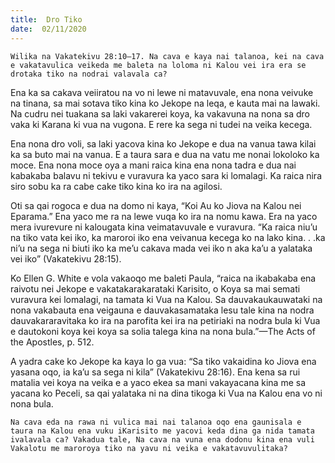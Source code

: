 ```yaml
---
title:  Dro Tiko
date:  02/11/2020
---
```


`Wilika na Vakatekivu 28:10–17. Na cava e kaya nai talanoa, kei na cava e vakatavulica veikeda me baleta na loloma ni Kalou vei ira era se drotaka tiko na nodrai valavala ca?`

Ena ka sa cakava veiiratou na vo ni lewe ni matavuvale, ena nona veivuke na tinana, sa mai sotava tiko kina ko Jekope na leqa, e kauta mai na lawaki. Na cudru nei tuakana sa laki vakarerei koya, ka vakavuna na nona sa dro vaka ki Karana ki vua na vugona. E rere ka sega ni tudei na veika kecega.

Ena nona dro voli, sa laki yacova kina ko Jekope e dua na vanua tawa kilai ka sa buto mai na vanua. E a taura sara e dua na vatu me nonai lokoloko ka moce. Ena nona moce oya a mani raica kina ena nona tadra e dua nai kabakaba balavu ni tekivu e vuravura ka yaco sara ki lomalagi. Ka raica nira siro sobu ka ra cabe cake tiko kina ko ira na agilosi.

Oti sa qai rogoca e dua na domo ni kaya, “Koi Au ko Jiova na Kalou nei Eparama.” Ena yaco me ra na lewe vuqa ko ira na nomu kawa. Era na yaco mera ivurevure ni kalougata kina veimatavuvale e vuravura. “Ka raica niu’u na tiko vata kei iko, ka maroroi iko ena veivanua kecega ko na lako kina. . .ka ni’u na sega ni biuti iko ka me’u cakava mada vei iko n aka ka’u a yalataka vei iko” (Vakatekivu 28:15).

Ko Ellen G. White e vola vakaoqo me baleti Paula, “raica na ikabakaba ena raivotu nei Jekope e vakatakarakarataki Karisito, o Koya sa mai semati vuravura kei lomalagi, na tamata ki Vua na Kalou. Sa dauvakaukauwataki na nona vakabauta ena veigauna e dauvakasamataka lesu tale kina na nodra dauvakararavitaka ko ira na parofita kei ira na petiriaki na nodra bula ki Vua e dautokoni koya kei koya sa solia talega kina na nona bula.”—The Acts of the Apostles, p. 512.

A yadra cake ko Jekope ka kaya lo ga vua: “Sa tiko vakaidina ko Jiova ena yasana oqo, ia ka’u sa sega ni kila” (Vakatekivu 28:16). Ena kena sa rui matalia vei koya na veika e a yaco ekea sa mani vakayacana kina me sa yacana ko Peceli, sa qai yalataka ni na dina tikoga ki Vua na Kalou ena vo ni nona bula.

`Na cava eda na rawa ni vulica mai nai talanoa oqo ena gaunisala e taura na Kalou ena vuku iKarisito me yacovi keda dina ga nida tamata ivalavala ca? Vakadua tale, Na cava na vuna ena dodonu kina ena vuli Vakalotu me maroroya tiko na yavu ni veika e vakatavuvulitaka?`
